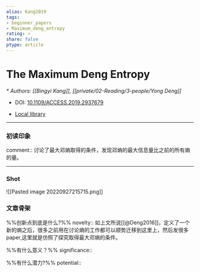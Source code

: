 ```yaml
---
alias: Kang2019
tags: 
- beginner_papers
- Maximum_deng_entropy
rating: ⭐
share: false
ptype: article
---
```


# The Maximum Deng Entropy
<cite>* Authors: [[Bingyi Kang]], [[private/02-Reading/3-people/Yong Deng]]</cite>

* DOI: [10.1109/ACCESS.2019.2937679](https://doi.org/10.1109/ACCESS.2019.2937679)

* [Local library](zotero://select/items/1_ER89UEFH)

***

### 初读印象

comment:: 讨论了最大邓熵取得的条件，发现邓熵的最大信息量比之前的所有熵的量。

___
### Shot
![[Pasted image 20220927215715.png]]

### 文章骨架
%%创新点到底是什么?%%
novelty:: 如上文所说[[@Deng2016]]，定义了一个新的熵之后，很多之前用在讨论熵的工作都可以顺势迁移到这里上，然后发很多paper,这里就是仿照了探究取得最大邓熵的条件。

%%有什么意义？%%
significance:: 

%%有什么潜力?%% 
potential:: 





